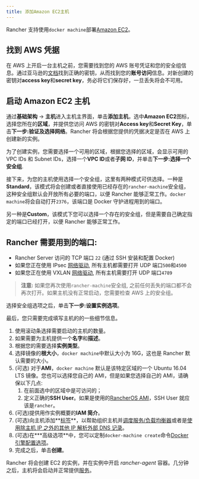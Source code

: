 ```yaml
---
title: 添加Amazon EC2主机
---
```


Rancher 支持使用`docker machine`部署[Amazon EC2](http://aws.amazon.com/ec2/)。

## 找到 AWS 凭据

在 AWS 上开启一台主机之前，您需要找到您的 AWS 账号凭证和您的安全组信息。通过亚马逊的[文档](http://docs.aws.amazon.com/AWSSimpleQueueService/latest/SQSGettingStartedGuide/AWSCredentials.html)找到正确的密钥，从而找到您的**账号访问**信息。对新创建的密钥对**access key**和**secret key**，务必将它们保存好，一旦丢失将会不可用。

## 启动 Amazon EC2 主机

通过**基础架构** -> **主机**进入主机主界面，单击**添加主机**，选中**Amazon EC2**图标，选择您所在的**区域**，并提供您访问 AWS 的密钥对**Access key**和**Secret Key**，单击**下一步:验证及选择网络**。Rancher 将会根据您提供的凭据决定是否在 AWS 上创建新的实例。

为了创建实例，您需要选择一个可用的区域，根据您选择的区域，会显示可用的 VPC IDs 和 Subnet IDs，选择一个**VPC ID**或者**子网 ID**，并单击**下一步:选择一个安全组**.

接下来，为您的主机使用选择一个安全组，这里有两种模式可供选择。一种是**Standard**，该模式将会创建或者直接使用已经存在的`rancher-machine`安全组，这种安全组默认会开放所有必要的端口，以便 Rancher 能够正常工作。`docker machine`将会自动打开`2376`，该端口是 Docker 守护进程用到的端口。

另一种是**Custom**，该模式下您可以选择一个存在的安全组，但是需要自己确定指定的端口已经打开，以便 Rancher 能够正常工作。

<a id="EC2Ports"></a>

## Rancher 需要用到的端口:

- Rancher Server 访问的 TCP 端口 `22` (通过 SSH 安装和配置 Docker)
- 如果您正在使用 IPsec [网络驱动](/docs/rancher1/rancher-service/networking/), 所有主机都需要打开 UDP 端口`500`和`4500`
- 如果您正在使用 VXLAN [网络驱动](/docs/rancher1/rancher-service/networking/), 所有主机需要打开 UDP 端口`4789`

> **注意:** 如果您再次使用`rancher-machine`安全组, 之前任何丢失的端口都不会再次打开。如果主机没有正常启动，您需要检查 AWS 上的安全组。

选择安全组选项之后，单击**下一步:设置实例选项**。

最后，您只需要完成填写主机的的一些细节信息。

1. 使用滚动条选择需要启动的主机的数量。
2. 如果需要为主机提供一个**名字**和**描述**。
3. 根据您的需要选择**实例类型**。
4. 选择镜像的**根大小**，`docker machine`中默认大小为 16G，这也是 Rancher 默认需要的大小。
5. (可选) 对于**AMI**，`docker machine` 默认是该特定区域的一个 Ubuntu 16.04 LTS 镜像。您也可以选择您自己的 AMI，但是如果您选择自己的 AMI，请确保以下几点:
   1. 在前面选中的区域中是可访问的；
   2. 定义正确的**SSH User**。如果是使用的[RancherOS AMI](https://github.com/rancher/os#amazon)，SSH User 就应该是`rancher`。
6. (可选)提供用作实例概要的**IAM 简介**。
7. (可选)向主机添加**[标签](/docs/rancher1/infrastructure/hosts/#labels)**，以帮助组织主机并[调度服务/负载均衡器](/docs/rancher1/infrastructure/cattle/scheduling/)或者是[使用除主机 IP 之外的其他 IP 解析外部 DNS 记录](/docs/rancher1/infrastructure/cattle/external-dns-service/#为外部dns使用特定的ip)。
8. (可选)在**\*高级选项**中，您可以定制`docker-machine create`命令[Docker 引擎配置选项](https://docs.docker.com/machine/reference/create/#specifying-configuration-options-for-the-created-docker-engine)。
9. 完成之后，单击**创建**。

Rancher 将会创建 EC2 的实例，并在实例中开启 _rancher-agent_ 容器。几分钟之后，主机将会启动并正常提供[服务](/docs/rancher1/infrastructure/cattle/adding-services/)。
